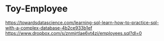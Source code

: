 # Toy-Employee

https://towardsdatascience.com/learning-sql-learn-how-to-practice-sql-with-a-complex-database-4b2ce933b1ef https://www.dropbox.com/s/znmjrtlae6vt4zi/employees.sql?dl=0
